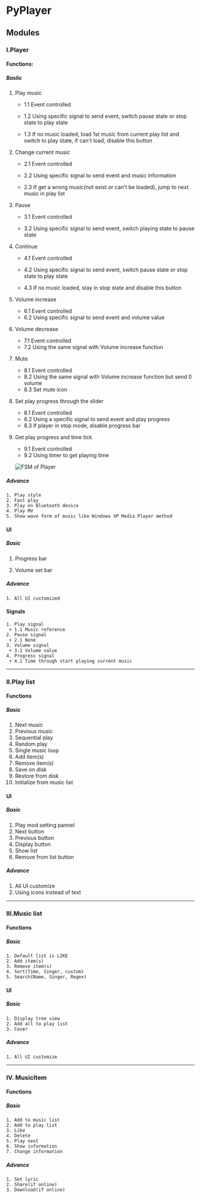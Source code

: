 # PyPlayer

## Modules

### I.Player

#### Functions:

##### 		Baslic

  1. Play music

     + 1.1 Event controlled

     + 1.2 Using specific signal to send event, switch pause state or stop state to play state
     + 1.3 If no music loaded, load 1st music from current play list and switch to play state, if can't load, disable this button

  2. Change current music

     + 2.1 Event controlled

     + 2.2 Using specific signal to send event and music information
     + 2.3 If get a wrong music(not exist or can't be loaded), jump to next music in play list

  3. Pause

     + 3.1 Event controlled

     + 3.2 Using specific signal to send event, switch playing state to pause state

  4. Continue

     + 4.1 Event controlled

     + 4.2 Using specific signal to send event, switch pause state or stop state to play state
     + 4.3 If no music loaded, stay in stop state and disable this button

  5. Volume increase

     + 6.1 Event controlled
     + 6.2 Using specific signal to send event and volume value

  6. Volume decrease

     + 7.1 Event controlled
     + 7.2 Using the same signal with Volume increase function

  7. Mute

     + 8.1 Event controlled
     + 8.2 Using the same signal with Volume increase function but send 0 volume
     + 8.3 Set mute icon

  8. Set play progress through the slider

     + 8.1 Event controlled
     + 8.2 Using a specific signal to send event and play progress
     + 8.3 If player in stop mode, disable progress bar

  9. Get play progress and time tick

     + 9.1 Event controlled
     + 9.2 Using timer to get playing time

     ![FSM of Player](H:\Projects\PyCharmProjects\MusicPlayer\PlayerFSM.png)

##### Advance

   	1. Play style
   	2. Fast play
   	3. Play on Bluetooth device
   	4. Play MV
   	5. Show wave form of music like Windows XP Media Player method

#### UI

##### Basic

 1. Progress bar

 2. Volume set bar

##### Advance

   	1. All UI customized

#### Signals

 	1. Play signal
     + 1.1 Music reference
 	2. Pause signal
     + 2.1 None
 	3. Volume signal
     + 3.1 Volume value
 	4. Progress signal
     + 4.1 Time through start playing current music

----------------------

### II.Play list

#### Functions

##### Basic

1. Next music
2. Previous music
3. Sequential play
4. Random play
5. Single music loop
6. Add item(s)
7. Remove item(s)
8. Save on disk
9. Restore from disk
10. Initialize from music list

#### UI

##### Basic

1. Play mod setting pannel
2. Next button
3. Previous button
4. Display button
5. Show list
6. Remove from list button

##### Advance

1. All UI customize
2. Using icons instead of text

------------------------------

### III.Music list

#### Functions

##### Basic

 	1. Default list is LIKE
 	2. Add item(s)
 	3. Remove item(s)
 	4. Sort(Time, Singer, custom)
 	5. Search(Name, Singer, Regex)

#### UI

##### Basic

 	1. Display tree view
 	2. Add all to play list
 	3. Cover

##### Advance

 	1. All UI customize

----------

### IV. MusicItem

#### Functions

##### Basic

 	1. Add to music list
 	2. Add to play list
 	3. Like
 	4. Delete
 	5. Play next
 	6. Show information
 	7. Change information

##### Advance

 	1. Set lyric
 	2. Share(if online)
 	3. Download(if online)

